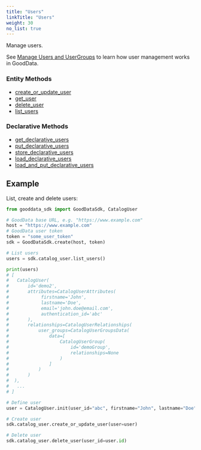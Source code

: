 ```yaml
---
title: "Users"
linkTitle: "Users"
weight: 30
no_list: true
---
```


Manage users.

See [Manage Users and UserGroups](https://www.gooddata.com/docs/cloud/manage-deployment/manage-users/) to learn how user management works in GoodData.


### Entity Methods

* [create_or_update_user](./create_or_update_user/)
* [get_user](./get_user/)
* [delete_user](./delete_user/)
* [list_users](./list_users/)


### Declarative Methods

* [get_declarative_users](./get_declarative_users/)
* [put_declarative_users](./put_declarative_users/)
* [store_declarative_users](./store_declarative_users/)
* [load_declarative_users](./load_declarative_users/)
* [load_and_put_declarative_users](./load_and_put_declarative_users/)


## Example

List, create and delete users:

```python
from gooddata_sdk import GoodDataSdk, CatalogUser

# GoodData base URL, e.g. "https://www.example.com"
host = "https://www.example.com"
# GoodData user token
token = "some_user_token"
sdk = GoodDataSdk.create(host, token)

# List users
users = sdk.catalog_user.list_users()

print(users)
# [
#   CatalogUser(
#       id='demo2',
#       attributes=CatalogUserAttributes(
#            firstname='John',
#            lastname='Doe',
#            email='john.doe@email.com',
#            authentication_id='abc'
#       ),
#       relationships=CatalogUserRelationships(
#           user_groups=CatalogUserGroupsData(
#               data=[
#                   CatalogUserGroup(
#                       id='demoGroup',
#                       relationships=None
#                   )
#               ]
#           )
#       )
#  ),
#   ...
# ]

# Define user
user = CatalogUser.init(user_id="abc", firstname="John", lastname="Doe", email="john.doe@email.com", authentication_id="xyz", user_group_ids=["demoGroup"])

# Create user
sdk.catalog_user.create_or_update_user(user=user)

# Delete user
sdk.catalog_user.delete_user(user_id=user.id)
```
